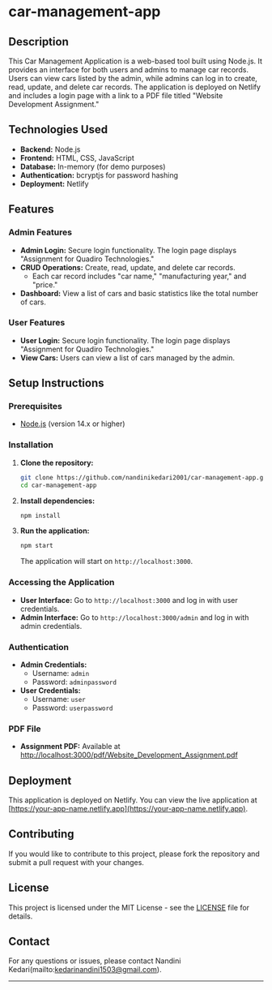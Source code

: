 # car-management-app

## Description

This Car Management Application is a web-based tool built using Node.js. It provides an interface for both users and admins to manage car records. Users can view cars listed by the admin, while admins can log in to create, read, update, and delete car records. The application is deployed on Netlify and includes a login page with a link to a PDF file titled "Website Development Assignment."

## Technologies Used

- **Backend:** Node.js
- **Frontend:** HTML, CSS, JavaScript
- **Database:** In-memory (for demo purposes)
- **Authentication:** bcryptjs for password hashing
- **Deployment:** Netlify

## Features

### Admin Features
- **Admin Login:** Secure login functionality. The login page displays "Assignment for Quadiro Technologies."
- **CRUD Operations:** Create, read, update, and delete car records.
  - Each car record includes "car name," "manufacturing year," and "price."
- **Dashboard:** View a list of cars and basic statistics like the total number of cars.

### User Features
- **User Login:** Secure login functionality. The login page displays "Assignment for Quadiro Technologies."
- **View Cars:** Users can view a list of cars managed by the admin.

## Setup Instructions

### Prerequisites

- [Node.js](https://nodejs.org/) (version 14.x or higher)

### Installation

1. **Clone the repository:**

    ```bash
    git clone https://github.com/nandinikedari2001/car-management-app.git
    cd car-management-app
    ```

2. **Install dependencies:**

    ```bash
    npm install
    ```

3. **Run the application:**

    ```bash
    npm start
    ```

    The application will start on `http://localhost:3000`.

### Accessing the Application

- **User Interface:** Go to `http://localhost:3000` and log in with user credentials.
- **Admin Interface:** Go to `http://localhost:3000/admin` and log in with admin credentials.

### Authentication

- **Admin Credentials:**
  - Username: `admin`
  - Password: `adminpassword`
- **User Credentials:**
  - Username: `user`
  - Password: `userpassword`

### PDF File

- **Assignment PDF:** Available at [http://localhost:3000/pdf/Website_Development_Assignment.pdf](http://localhost:3000/pdf/Website_Development_Assignment.pdf)

## Deployment

This application is deployed on Netlify. You can view the live application at [https://your-app-name.netlify.app](https://your-app-name.netlify.app).

## Contributing

If you would like to contribute to this project, please fork the repository and submit a pull request with your changes. 

## License

This project is licensed under the MIT License - see the [LICENSE](LICENSE) file for details.

## Contact

For any questions or issues, please contact Nandini Kedari(mailto:kedarinandini1503@gmail.com).

---
